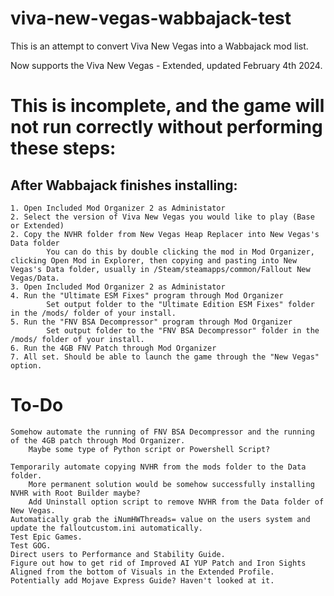 # viva-new-vegas-wabbajack-test
This is an attempt to convert Viva New Vegas into a Wabbajack mod list. 

Now supports the Viva New Vegas - Extended, updated February 4th 2024.

# This is incomplete, and the game will not run correctly without performing these steps:
## After Wabbajack finishes installing:
	1. Open Included Mod Organizer 2 as Administator
	2. Select the version of Viva New Vegas you would like to play (Base or Extended)
	2. Copy the NVHR folder from New Vegas Heap Replacer into New Vegas's Data folder
	        You can do this by double clicking the mod in Mod Organizer, clicking Open Mod in Explorer, then copying and pasting into New Vegas's Data folder, usually in /Steam/steamapps/common/Fallout New Vegas/Data. 
	3. Open Included Mod Organizer 2 as Administator
	4. Run the "Ultimate ESM Fixes" program through Mod Organizer
	    	Set output folder to the "Ultimate Edition ESM Fixes" folder in the /mods/ folder of your install.			
	5. Run the "FNV BSA Decompressor" program through Mod Organizer
	    	Set output folder to the "FNV BSA Decompressor" folder in the /mods/ folder of your install.
	6. Run the 4GB FNV Patch through Mod Organizer
	7. All set. Should be able to launch the game through the "New Vegas" option. 
	


# To-Do
	Somehow automate the running of FNV BSA Decompressor and the running of the 4GB patch through Mod Organizer. 
	    Maybe some type of Python script or Powershell Script?
	
	Temporarily automate copying NVHR from the mods folder to the Data folder. 
		More permanent solution would be somehow successfully installing NVHR with Root Builder maybe?
	    Add Uninstall option script to remove NVHR from the Data folder of New Vegas.
	Automatically grab the iNumHWThreads= value on the users system and update the falloutcustom.ini automatically.
	Test Epic Games.
	Test GOG.
	Direct users to Performance and Stability Guide.
	Figure out how to get rid of Improved AI YUP Patch and Iron Sights Aligned from the bottom of Visuals in the Extended Profile.
	Potentially add Mojave Express Guide? Haven't looked at it.
	



